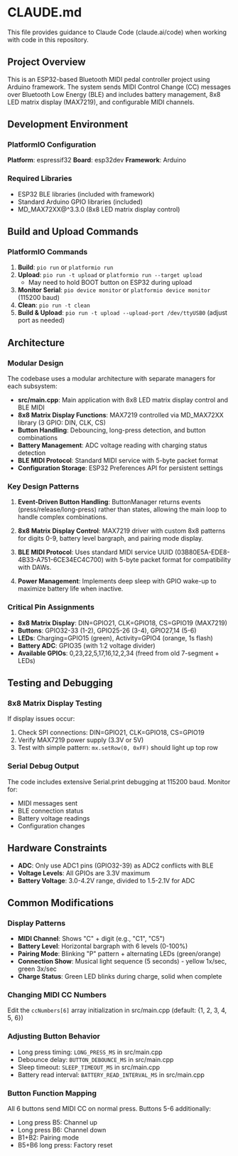 # CLAUDE.md

This file provides guidance to Claude Code (claude.ai/code) when working with code in this repository.

## Project Overview

This is an ESP32-based Bluetooth MIDI pedal controller project using Arduino framework. The system sends MIDI Control Change (CC) messages over Bluetooth Low Energy (BLE) and includes battery management, 8x8 LED matrix display (MAX7219), and configurable MIDI channels.

## Development Environment

### PlatformIO Configuration
**Platform**: espressif32
**Board**: esp32dev
**Framework**: Arduino

### Required Libraries
- ESP32 BLE libraries (included with framework)
- Standard Arduino GPIO libraries (included)
- MD_MAX72XX@^3.3.0 (8x8 LED matrix display control)

## Build and Upload Commands

### PlatformIO Commands
1. **Build**: `pio run` or `platformio run`
2. **Upload**: `pio run -t upload` or `platformio run --target upload`
   - May need to hold BOOT button on ESP32 during upload
3. **Monitor Serial**: `pio device monitor` or `platformio device monitor` (115200 baud)
4. **Clean**: `pio run -t clean`
5. **Build & Upload**: `pio run -t upload --upload-port /dev/ttyUSB0` (adjust port as needed)

## Architecture

### Modular Design
The codebase uses a modular architecture with separate managers for each subsystem:

- **src/main.cpp**: Main application with 8x8 LED matrix display control and BLE MIDI
- **8x8 Matrix Display Functions**: MAX7219 controlled via MD_MAX72XX library (3 GPIO: DIN, CLK, CS)
- **Button Handling**: Debouncing, long-press detection, and button combinations
- **Battery Management**: ADC voltage reading with charging status detection
- **BLE MIDI Protocol**: Standard MIDI service with 5-byte packet format
- **Configuration Storage**: ESP32 Preferences API for persistent settings

### Key Design Patterns

1. **Event-Driven Button Handling**: ButtonManager returns events (press/release/long-press) rather than states, allowing the main loop to handle complex combinations.

2. **8x8 Matrix Display Control**: MAX7219 driver with custom 8x8 patterns for digits 0-9, battery level bargraph, and pairing mode display.

3. **BLE MIDI Protocol**: Uses standard MIDI service UUID (03B80E5A-EDE8-4B33-A751-6CE34EC4C700) with 5-byte packet format for compatibility with DAWs.

4. **Power Management**: Implements deep sleep with GPIO wake-up to maximize battery life when inactive.

### Critical Pin Assignments
- **8x8 Matrix Display**: DIN=GPIO21, CLK=GPIO18, CS=GPIO19 (MAX7219)
- **Buttons**: GPIO32-33 (1-2), GPIO25-26 (3-4), GPIO27,14 (5-6) 
- **LEDs**: Charging=GPIO15 (green), Activity=GPIO4 (orange, 1s flash)
- **Battery ADC**: GPIO35 (with 1:2 voltage divider)  
- **Available GPIOs**: 0,23,22,5,17,16,12,2,34 (freed from old 7-segment + LEDs)

## Testing and Debugging

### 8x8 Matrix Display Testing
If display issues occur:
1. Check SPI connections: DIN=GPIO21, CLK=GPIO18, CS=GPIO19
2. Verify MAX7219 power supply (3.3V or 5V)
3. Test with simple pattern: `mx.setRow(0, 0xFF)` should light up top row

### Serial Debug Output
The code includes extensive Serial.print debugging at 115200 baud. Monitor for:
- MIDI messages sent
- BLE connection status
- Battery voltage readings
- Configuration changes

## Hardware Constraints

- **ADC**: Only use ADC1 pins (GPIO32-39) as ADC2 conflicts with BLE
- **Voltage Levels**: All GPIOs are 3.3V maximum
- **Battery Voltage**: 3.0-4.2V range, divided to 1.5-2.1V for ADC

## Common Modifications

### Display Patterns
- **MIDI Channel**: Shows "C" + digit (e.g., "C1", "C5")
- **Battery Level**: Horizontal bargraph with 6 levels (0-100%)
- **Pairing Mode**: Blinking "P" pattern + alternating LEDs (green/orange)
- **Connection Show**: Musical light sequence (5 seconds) - yellow 1x/sec, green 3x/sec
- **Charge Status**: Green LED blinks during charge, solid when complete

### Changing MIDI CC Numbers
Edit the `ccNumbers[6]` array initialization in src/main.cpp (default: {1, 2, 3, 4, 5, 6})

### Adjusting Button Behavior
- Long press timing: `LONG_PRESS_MS` in src/main.cpp
- Debounce delay: `BUTTON_DEBOUNCE_MS` in src/main.cpp
- Sleep timeout: `SLEEP_TIMEOUT_MS` in src/main.cpp
- Battery read interval: `BATTERY_READ_INTERVAL_MS` in src/main.cpp

### Button Function Mapping
All 6 buttons send MIDI CC on normal press. Buttons 5-6 additionally:
- Long press B5: Channel up
- Long press B6: Channel down
- B1+B2: Pairing mode
- B5+B6 long press: Factory reset